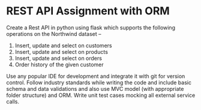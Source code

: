 # REST API Assignment with ORM

Create a Rest API in python using flask which supports the following operations on the Northwind dataset –
  1. Insert, update and select on customers
  2. Insert, update and select on products
  3. Insert, update and select on orders
  4. Order history of the given customer

Use any popular IDE for development and integrate it with git for version control.
Follow industry standards while writing the code and include basic schema and data validations and also use MVC model (with appropriate folder structure) and ORM.
Write unit test cases mocking all external service calls.
